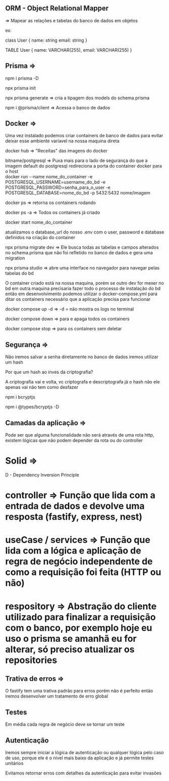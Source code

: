 ## ORM - Object Relational Mapper
=> Mapear as relações e tabelas do banco de dados em objetos

ex:

class User {
    name: string
    email: string
}

TABLE User {
    name: VARCHAR(255),
    email: VARCHAR(255)
}

## Prisma =>

npm i prisma -D

npx prisma init

npx prisma generate => cria a tipagem dos models do schema.prisma

npm i @prisma/client => Acessa o banco de dados

## Docker => 

Uma vez instalado podemos criar containers de banco de dados para evitar deixar esse ambiente variavel na nossa maquina direta

docker hub => "Receitas" das imagens do docker

bitname/postgresql => Puxa mais para o lado de segurança do que a imagem default do postgresql
                                                                                                                                            redireciona a porta do container docker para o host                
docker run --name nome_do_container -e POSTGRESQL_USERNAME=username_do_bd -e POSTGRESQL_PASSWORD=senha_para_o_user -e POSTGRESQL_DATABASE=nome_do_bd -p 5432:5432 nome/imagem

docker ps => retorna os containers rodando

docker ps -a => Todos os containers já criado

docker start nome_do_container

atualizamos o database_url do nosso .env com o user, password e database definidos na criação do container

npx prisma migrate dev => Ele busca todas as tabelas e campos alterados no schema.prisma que não foi refletido no banco de dados e gera uma migration

npx prisma studio => abre uma interface no navegador para navegar pelas tabelas do bd

O container criado está na nossa maquina, porém se outro dev for mexer no bd em outra maquina precisaria fazer todo o processo de instalação do bd
então em desenvolvimento podemos utilizar o docker-compose.yml para ditar os containers necessário que a aplicação precisa para funcionar

docker compose up -d => -d = não mostra os logs no terminal

docker compose down => para e apaga todos os containers

docker compose stop => para os containers sem deletar


## Segurança => 

Não iremos salvar a senha diretamente no banco de dados iremos utilizar um hash

Por que um hash ao inves da criptografia?

A criptografia vai e volta, vc criptografa e descriptografa
já o hash não ele apenas vai não tem como desfazer

npm i bcryptjs

npm i @types/bcryptjs -D

## Camadas da aplicação =>
Pode ser que alguma funcionalidade não será através de uma rota http, existem lógicas que não podem depender da rota ou do controller

# Solid =>

D - Dependency Inversion Principle

# controller => Função que lida com a entrada de dados e devolve uma resposta (fastify, express, nest)

# useCase / services => Função que lida com a lógica e aplicação de regra de negócio independente de como a requisição foi feita (HTTP ou não)

# respository => Abstração do cliente utilizado para finalizar a requisição com o banco, por exemplo hoje eu uso o prisma se amanhã eu for alterar, só preciso atualizar os repositories

## Trativa de erros =>
O fastify tem uma trativa padrão para erros porém não é perfeito então iremos desenvolver um tratamento de erro global

## Testes 

Em média cada regra de negócio deve se tornar um teste

## Autenticação

Iremos sempre iniciar a lógica de autenticação ou qualquer lógica pelo caso de uso, porque ele é o nivel mais baixo da aplicação e já permite
testes unitários

Evitamos retornar erros com detalhes da autenticação para evitar invasões